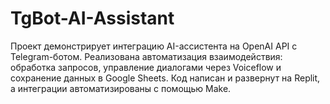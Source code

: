 # TgBot-AI-Assistant
Проект демонстрирует интеграцию AI-ассистента на OpenAI API с Telegram-ботом. Реализована автоматизация взаимодействия: обработка запросов, управление диалогами через Voiceflow и сохранение данных в Google Sheets. Код написан и развернут на Replit, а интеграции автоматизированы с помощью Make.
